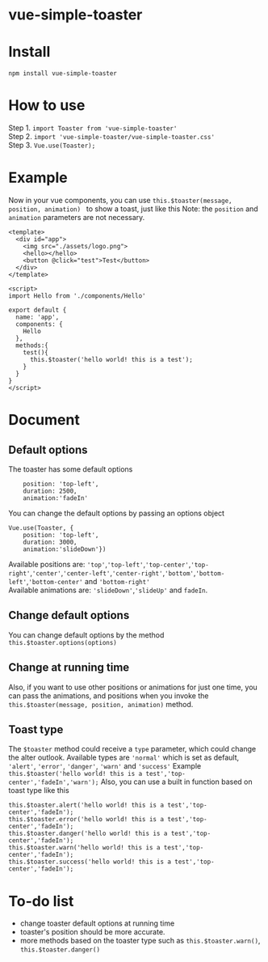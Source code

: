 # vue-simple-toaster
# Install
`npm install vue-simple-toaster`
# How to use
Step 1. `import Toaster from 'vue-simple-toaster'`    
Step 2. `import 'vue-simple-toaster/vue-simple-toaster.css'`      
Step 3. `Vue.use(Toaster);`
# Example
Now in your vue components, you can use `this.$toaster(message, position, animation) ` to show a toast, just like this
Note: the `position` and `animation` parameters are not necessary.
```
<template>
  <div id="app">
    <img src="./assets/logo.png">
    <hello></hello>
    <button @click="test">Test</button>
  </div>
</template>

<script>
import Hello from './components/Hello'

export default {
  name: 'app',
  components: {
    Hello
  },
  methods:{
    test(){
      this.$toaster('hello world! this is a test');
    }
  }
}
</script>
```
# Document
## Default options
The toaster has some default options
```
    position: 'top-left',
    duration: 2500,
    animation:'fadeIn'
```
You can change the default options by passing an options object
```
Vue.use(Toaster, {
    position: 'top-left',
    duration: 3000,
    animation:'slideDown'})
```   
Available positions are: `'top'`,`'top-left'`,`'top-center'`,`'top-right'`,`'center'`,`'center-left'`,`'center-right'`,`'bottom'`,`'bottom-left'`,`'bottom-center'` and `'bottom-right'`    
Available animations are: `'slideDown'`,`'slideUp'` and `fadeIn`.
## Change default options
You can change default options by the method `this.$toaster.options(options)`
## Change at running time
Also, if you want to use other positions or animations for just one time, you can pass the animations, and positions when you invoke the `this.$toaster(message, position, animation)` method. 
## Toast type
The `$toaster` method could receive a `type` parameter, which could change the alter outlook. Available types are `'normal'` which is set as default, `'alert'`, `'error'`, `'danger'`, `'warn'` and `'success'`
Example `this.$toaster('hello world! this is a test','top-center','fadeIn','warn');`
Also, you can use a built in function based on toast type like this
```
this.$toaster.alert('hello world! this is a test','top-center','fadeIn');
this.$toaster.error('hello world! this is a test','top-center','fadeIn');
this.$toaster.danger('hello world! this is a test','top-center','fadeIn');
this.$toaster.warn('hello world! this is a test','top-center','fadeIn');
this.$toaster.success('hello world! this is a test','top-center','fadeIn');
```
# To-do list
- change toaster default options at running time
- toaster's position should be more accurate.
- more methods based on the toaster type such as `this.$toaster.warn()`, `this.$toaster.danger()`
